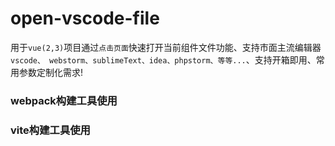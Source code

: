# open-vscode-file

用于`vue(2,3)`项目通过`点击页面`快速打开当前组件文件功能、支持市面主流编辑器`vscode、 webstorm、sublimeText、idea、phpstorm、等等...`、支持开箱即用、常用参数定制化需求!

### webpack构建工具使用


### vite构建工具使用

